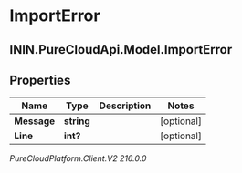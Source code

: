 # ImportError

## ININ.PureCloudApi.Model.ImportError

## Properties

|Name | Type | Description | Notes|
|------------ | ------------- | ------------- | -------------|
| **Message** | **string** |  | [optional] |
| **Line** | **int?** |  | [optional] |



_PureCloudPlatform.Client.V2 216.0.0_
